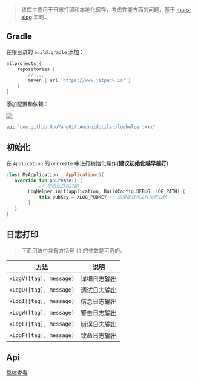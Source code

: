 > 该库主要用于日志打印和本地化保存，考虑性能方面的问题，基于 [mars-xlog](https://github.com/Tencent/mars) 实现。

## Gradle

在根目录的 `build.gradle` 添加：

```groovy
allprojects {
    repositories {
        // ...
        maven { url 'https://www.jitpack.io' }
    }
}
```

添加配置和依赖：

<img src="https://jitpack.io/v/GuoYangGit/AndroidUtils.svg"/>

```groovy
api "com.github.GuoYangGit.AndroidUtils:xloghelper:xxx"
```

## 初始化

在 `Application` 的 `onCreate` 中进行初始化操作(**建议初始化越早越好**)

```kotlin
class MyApplication : Application(){
   override fun onCreate() {
     		// 初始化日志打印
        LogHelper.init(application, BuildConfig.DEBUG, LOG_PATH) {
            this.pubKey = XLOG_PUBKEY // 这里是日志文件加密公钥
        }
   }
}

```

## 日志打印

> 下面用法中含有方括号 `[]` 的参数是可选的。

| 方法                    | 说明         |
| ----------------------- | ------------ |
| `xLogV([tag], message)` | 详细日志输出 |
| `xLogD([tag], message)` | 调试日志输出 |
| `xLogI([tag], message)` | 信息日志输出 |
| `xLogW([tag], message)` | 警告日志输出 |
| `xLogE([tag], message)` | 错误日志输出 |
| `xLogF([tag], message)` | 致命日志输出 |

## Api

[具体查看](https://guoyanggit.github.io/AndroidUtils/api/xlog-helper/)
